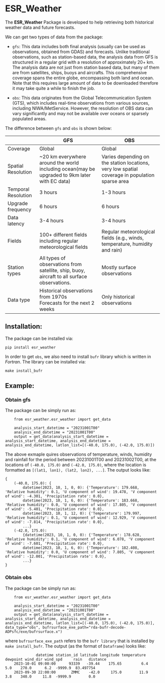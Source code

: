 # ESR_Weather

The **ESR_Weather** Package is developed to help retrieving both historical weather data and future forecasts.

We can get two types of data from the package:

- ``gfs``: This data includes both final analysis (usually can be used as observations, obtained from GDAS) and forecasts. Unlike traditional observations, such as station-based data, the analysis data from GFS is structured in a regular grid with a resolution of approximately 20+ km. The analysis data are not just from station based data, but many of them are from satellites, ships, buoys and aircrafts. This comprehensive coverage spans the entire globe, encompassing both land and ocean. Note that this requires large amount of data to be downloaded therefore it may take quite a while to finish the job.

- ``obs``: This data originates from the Global Telecommunication System (GTS), which includes real-time observations from various sources, including NIWA/MetService. However, the resolution of OBS data can vary significantly and may not be available over oceans or sparsely populated areas.

The difference between ``gfs`` and ``obs`` is shown below:

|                   | GFS                                                                                       | OBS                                                                 |
|-------------------|-------------------------------------------------------------------------------------------|---------------------------------------------------------------------|
| Coverage          | Global                                                                                    | Global                                                              |
| Spatial Resolution| ~20 km everywhere around the world including ocean(may be upgraded to 9km later with EC data) | Varies depending on the station locations, very low spatial coverage in population sparse area |
| Temporal Resolution| 3 hours                                                                                  | 1-3 hours                                                           |
| Upgrade frequency | 6 hours                                                                                   | 6 hours                                                             |
| Data latency      | 3-4 hours                                                                                 | 3-4 hours                                                           |
| Fields            | 100+ different fields including regular meteorological fields                            | Regular meteorological fields (e.g., winds, temperature, humidity and rain) |
| Station types     | All types of observations from satellite, ship, buoy, aircraft to all surface observations. | Mostly surface observations                                         |
| Data type         | Historical observations from 1970s<br>Forecasts for the next 2 weeks                     | Only historical observations                                        |


## Installation:
The package can be installed via:
```
pip install esr_weather
```

In order to get ``obs``, we also need to install ``bufr`` library which is written in _Fortran_. The library can be installed via:

```
make install_bufr
```


## Example:

### Obtain gfs
The package can be simply run as:
```
    from esr_weather.esr_weather import get_data

    analysis_start_datetime = "20231001T00"
    analysis_end_datetime = "20231001T00"
    output = get_data(analysis_start_datetime = analysis_start_datetime, analysis_end_datetime = analysis_end_datetime, latlon_list=[(-40.0, 175.0), (-42.0, 175.0)])
```

The above exmaple quires observations of temperature, winds, humidity and rainfall for the period between 20231001T00 and 20231002T00, at the locations of ``(-40.0, 175.0)`` and ``(-42.0, 175.0)``, where the location is formatted as ```[(lat1, lon1), (lat2, lon2), ...]```. The output looks like:

```
{
    (-40.0, 175.0): {
        datetime(2023, 10, 1, 0, 0): {'Temperature': 179.668, 'Relative humidity': 0.1, 'U component of wind': 19.478, 'V component of wind': -4.301, 'Precipitation rate': 0.0}, 
        datetime(2023, 10, 1, 6, 0): {'Temperature': 183.668, 'Relative humidity': 0.0, 'U component of wind': 17.805, 'V component of wind': -5.401, 'Precipitation rate': 0.0}, 
        datetime(2023, 10, 1, 12, 0): {'Temperature': 179.997, 'Relative humidity': 0.1, 'U component of wind': 12.929, 'V component of wind': -7.814, 'Precipitation rate': 0.0}, 
        ...}
    (-42.0, 175.0): 
        {datetime(2023, 10, 1, 0, 0): {'Temperature': 178.628, 'Relative humidity': 0.1, 'U component of wind': 6.078, 'V component of wind': -7.601, 'Precipitation rate': 0.0}, 
        datetime(2023, 10, 1, 6, 0): {'Temperature': 182.408, 'Relative humidity': 0.0, 'U component of wind': 7.805, 'V component of wind': -12.001, 'Precipitation rate': 0.0}, 
        ...}
}
```

### Obtain obs
The package can be simply run as:
```
    from esr_weather.esr_weather import get_data

    analysis_start_datetime = "20231001T00"
    analysis_end_datetime = "20231001T00"
    output = get_data(analysis_start_datetime = analysis_start_datetime, analysis_end_datetime = analysis_end_datetime, latlon_list=[(-40.0, 175.0), (-42.0, 175.0)], data_type="obs", bufrsurface_exe_path="rda-bufr-decode-ADPsfc/exe/bufrsurface.x")
```
where ``bufrsurface_exe_path`` refers to the ``bufr library`` that is installed by ``make install_bufr``. The output (as the format of ``Dataframe``) looks like:

```
              datetime station_id latitude longitude temperature dewpoint wind_dir wind_spd     rain   distance
    2023-10-01 09:00:00      93339   -39.44    175.65         6.4      5.0    270.0      6.2  -9999.9  83.497754
    2023-09-30 22:00:00       ZMMC    -42.0     175.0        11.9      3.8    340.0     11.8  -9999.9        0.0
```

